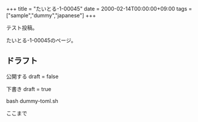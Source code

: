 +++
title = "たいとる-1-00045"
date = 2000-02-14T00:00:00+09:00
tags = ["sample","dummy","japanese"]
+++

テスト投稿。

たいとる-1-00045のページ。


## ドラフト

公開する
draft = false

下書き
draft = true

bash dummy-toml.sh

ここまで
